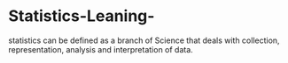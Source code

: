 # Statistics-Leaning-
statistics can be defined as a branch of Science that deals with collection, representation, analysis and interpretation of data.
